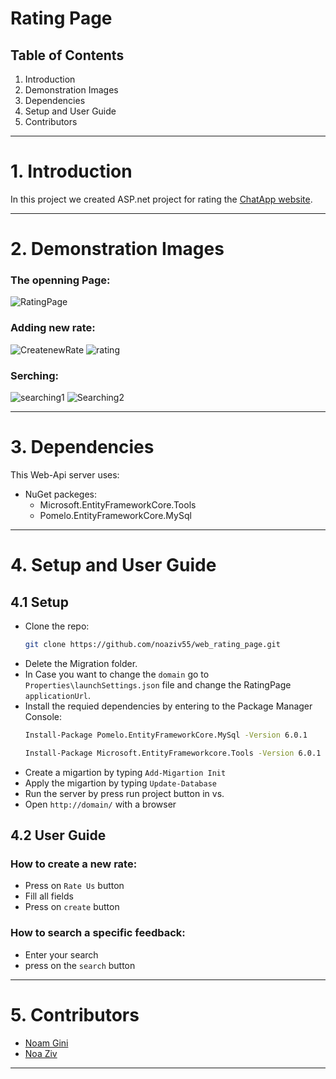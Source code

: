 # Rating Page
## Table of Contents
1. Introduction
2. Demonstration Images
3. Dependencies
4. Setup and User Guide
5. Contributors

***

# 1. Introduction

In this project we created ASP.net project for rating the [ChatApp website](https://github.com/noaziv55/web_rating_page).
  

***

# 2. Demonstration Images
### The openning Page:
![RatingPage](https://user-images.githubusercontent.com/92301625/170515616-56e92138-92e7-452c-9d99-956aad054ec6.png)
### Adding new rate:
![CreatenewRate](https://user-images.githubusercontent.com/92301625/170515657-d63f6cbc-bec0-4566-ae13-0384658d9c10.png)
![rating](https://user-images.githubusercontent.com/92301625/170515701-0b7805cc-1a23-4655-8d6c-f482211f392b.png)
### Serching:
![searching1](https://user-images.githubusercontent.com/92301625/170515670-dbc78954-cbea-41e4-8a77-80361456d42a.png)
![Searching2](https://user-images.githubusercontent.com/92301625/170515731-11125258-33ee-4c2f-a70d-f57b14ad5104.png)

***

# 3. Dependencies

This Web-Api server uses:
* NuGet packeges:
  * Microsoft.EntityFrameworkCore.Tools
  * Pomelo.EntityFrameworkCore.MySql

***

# 4. Setup and User Guide
## 4.1 Setup

* Clone the repo: 
  ```bash
  git clone https://github.com/noaziv55/web_rating_page.git
  ```
* Delete the Migration folder.
* In Case you want to change the `domain` go to `Properties\launchSettings.json` file and change the RatingPage `applicationUrl`.
* Install the requied dependencies by entering to the Package Manager Console: 
   ```bash
   Install-Package Pomelo.EntityFrameworkCore.MySql -Version 6.0.1
   ```
   ```bash
   Install-Package Microsoft.EntityFrameworkcore.Tools -Version 6.0.1
   ```
* Create a migartion by typing `Add-Migartion Init`
* Apply the migartion by typing `Update-Database`
* Run the server by press run project button in vs.
* Open `http://domain/` with a browser

## 4.2 User Guide

### How to create a new rate:
* Press on `Rate Us` button
* Fill all fields
* Press on `create` button
### How to search a specific feedback:
* Enter your search
* press on the `search` button

***

# 5. Contributors

* [Noam Gini](https://github.com/NoamGini)
* [Noa Ziv](https://github.com/noaziv55)

***

